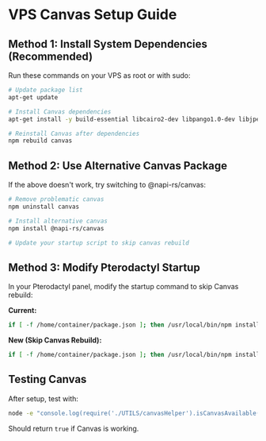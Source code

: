 # VPS Canvas Setup Guide

## Method 1: Install System Dependencies (Recommended)

Run these commands on your VPS as root or with sudo:

```bash
# Update package list
apt-get update

# Install Canvas dependencies
apt-get install -y build-essential libcairo2-dev libpango1.0-dev libjpeg-dev libgif-dev librsvg2-dev libfontconfig1-dev pkg-config python3 make g++

# Reinstall Canvas after dependencies
npm rebuild canvas
```

## Method 2: Use Alternative Canvas Package

If the above doesn't work, try switching to @napi-rs/canvas:

```bash
# Remove problematic canvas
npm uninstall canvas

# Install alternative canvas
npm install @napi-rs/canvas

# Update your startup script to skip canvas rebuild
```

## Method 3: Modify Pterodactyl Startup

In your Pterodactyl panel, modify the startup command to skip Canvas rebuild:

**Current:**
```bash
if [ -f /home/container/package.json ]; then /usr/local/bin/npm install; echo "Rebuilding Canvas for container compatibility..."; /usr/local/bin/npm rebuild canvas || echo "Canvas rebuild warning (continuing anyway)"; fi; /usr/local/bin/node "/home/container/${MAIN_FILE}"
```

**New (Skip Canvas Rebuild):**
```bash
if [ -f /home/container/package.json ]; then /usr/local/bin/npm install; fi; /usr/local/bin/node "/home/container/${MAIN_FILE}"
```

## Testing Canvas

After setup, test with:
```bash
node -e "console.log(require('./UTILS/canvasHelper').isCanvasAvailable())"
```

Should return `true` if Canvas is working.